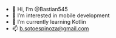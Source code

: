 - 👋 Hi, I’m @Bastian545 
- 👀 I’m interested in mobile development
- 🌱 I’m currently learning Kotlin
- 📫 b.sotoespinoza@gmail.com
<!---
Bastian545/Bastian545 is a ✨ special ✨ repository because its `README.md` (this file) appears on your GitHub profile.
You can click the Preview link to take a look at your changes.
--->
